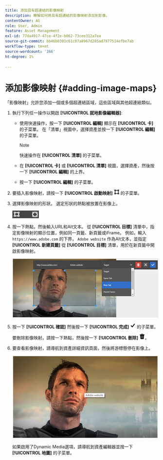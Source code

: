 ```yaml
---
title: 添加具有超連結的影像映射
description: 瞭解如何將具有超連結的影像映射添加到影像。
contentOwner: AG
role: User, Admin
feature: Asset Management
exl-id: 77da4917-47ce-4f2e-b062-73cee312a7ea
source-git-commit: bb46b0301c61c07a8967d285ad7977514efbe7ab
workflow-type: tm+mt
source-wordcount: '266'
ht-degree: 1%

---
```


# 添加影像映射 {#adding-image-maps}

「影像映射」允許您添加一個或多個超連結區域，這些區域與其他超連結類似。

1. 執行下列任一操作以開啟 **[!UICONTROL 就地影像編輯器]**:

   * 使用快速操作，按一下 **[!UICONTROL 編輯]** 顯示在 **[!UICONTROL 卡]** 的子菜單。 在「清單」視圖中，選擇資產並按一下 **[!UICONTROL 編輯]** 的子菜單。

      >[!NOTE]
      >
      >快速操作在 **[!UICONTROL 清單]** 的子菜單。

   * 在 **[!UICONTROL 卡]** 或 **[!UICONTROL 清單]** 視圖，選擇資產，然後按一下 **[!UICONTROL 編輯]** 的上界。
   * 按一下 **[!UICONTROL 編輯]** 的子菜單。

1. 要插入影像映射，請按一下 **[!UICONTROL 啟動映射]** ![影像映射](assets/do-not-localize/image-map-icon.png) 的子菜單。
1. 選擇影像映射的形狀。 選定形狀的熱點被放置在影像上。

   ![chlimage_1-422](assets/chlimage_1-422.png)

1. 按一下熱點，然後輸入URL和Alt文本。 從 **[!UICONTROL 目標]** 清單中，指定影像映射的顯示位置，例如同一頁籤、新頁籤或iFrame。 例如，輸入 `https://www.adobe.com` 的下界， `Adobe website` 作為Alt文本，並指定 **[!UICONTROL 新建頁籤]** 從 **[!UICONTROL 目標]** 清單，用於在新頁籤中開啟影像映射。

   ![chlimage_1-423](assets/chlimage_1-423.png)

1. 按一下 **[!UICONTROL 確認]** 然後按一下 **[!UICONTROL 完成]** ![選擇檢查完成](assets/do-not-localize/check-ok-done-icon.png) 的子菜單。

   要刪除影像映射，請按一下熱點，然後按一下 **[!UICONTROL 刪除]** ![刪除](assets/do-not-localize/delete-solid-line.png)。

1. 要查看影像映射，請導航到資產詳細資訊頁面，然後將游標懸停在影像上。

   ![chlimage_1-426](assets/chlimage_1-426.png)

   如果啟用了Dynamic Media選項，請導航到資產編輯器並按一下 **[!UICONTROL 地圖]** 的子菜單。
